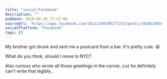 ```yaml
---
title: "social/facebook"
description: ""
pubDate: 2018-05-26 17:57:06
sourceUrl: "https://www.facebook.com/10111169199177213/posts/10106184504190923"
socialPlatform: "Facebook"
tags: []
---
```


My brother got drunk and sent me a postcard from a bar. It's pretty cute. 😆

What do you think, should I move to NYC?

Also curious who wrote all those greetings in the corner, cuz he definitely can't write that legibly..
